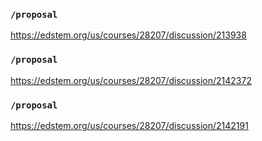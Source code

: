 ### `/proposal`
https://edstem.org/us/courses/28207/discussion/213938
### `/proposal`
https://edstem.org/us/courses/28207/discussion/2142372
### `/proposal`
https://edstem.org/us/courses/28207/discussion/2142191
